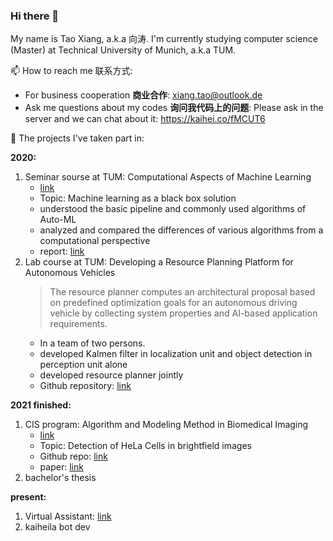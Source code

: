 ### Hi there 👋

<!--
**yunshu67/yunshu67** is a ✨ _special_ ✨ repository because its `README.md` (this file) appears on your GitHub profile.

Here are some ideas to get you started:

- 🔭 I’m currently working on ...
- 🌱 I’m currently learning ...
- 👯 I’m looking to collaborate on ...
- 🤔 I’m looking for help with ...
- 💬 Ask me about ...
- 📫 How to reach me: ...
- 😄 Pronouns: ...
- ⚡ Fun fact: ...
-->

My name is Tao Xiang, a.k.a 向涛. I'm currently studying computer science (Master) at Technical University of Munich, a.k.a TUM. 

📫 How to reach me 联系方式:
  - For business cooperation **商业合作**: xiang.tao@outlook.de
  - Ask me questions about my codes **询问我代码上的问题**: Please ask in the server and we can chat about it:  https://kaihei.co/fMCUT6   

👥 The projects I've taken part in:

**2020:**

1. Seminar sourse at TUM: Computational Aspects of Machine Learning 
    - [link](https://campus.tum.de/tumonline/wbLv.wbShowLVDetail?pStpSpNr=950434852&pSpracheNr=1)
    - Topic: Machine learning as a black box solution
    - understood the basic pipeline and commonly used algorithms of Auto-ML
    - analyzed and compared the differences of various algorithms from a computational perspective
    - report: [link](https://yunshu67.github.io/blog-taoxiang/articles/Machine%20Learning%20as%20a%20Black%20Box-tao%20xiang.pdf)
2. Lab course at TUM: Developing a Resource Planning Platform for Autonomous Vehicles
    > The resource planner computes an architectural proposal based on predefined optimization goals for an autonomous driving vehicle by collecting system properties and AI-based application requirements.
    - In a team of two persons.
    - developed Kalmen filter in localization unit and object detection in perception unit alone
    - developed resource planner jointly
    - Github repository: [link](https://cutt.ly/RaRPPfAV)

**2021 finished:**
1. CIS program: Algorithm and Modeling Method in Biomedical Imaging
    - [link](https://www.cathaypath.com/onlineprojects/JensRittscher.html)
    - Topic: Detection of HeLa Cells in brightfield images
    - Github repo: [link](https://github.com/yunshu67/Analysis-of-brightfield-images)
    - paper: [link](https://github.com/yunshu67/Analysis-of-brightfield-images/blob/main/Detection%20of%20HeLa%20Cells%20in%20brightfield%20images.pdf)
2. bachelor's thesis


**present:**
1. Virtual Assistant: [link](https://github.com/n0t-th3b0t/Virtual-assistant)
2. kaiheila bot dev



 
